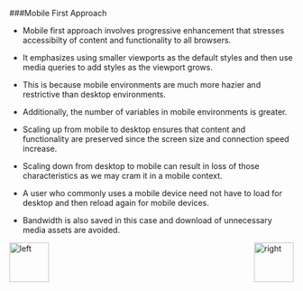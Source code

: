 ###Mobile First Approach


- Mobile first approach involves progressive enhancement that stresses accessibilty of content and functionality to all browsers.

- It emphasizes using smaller viewports as the default styles and then use media queries to add styles as the viewport grows. 

- This is because mobile environments are much more hazier and restrictive than desktop environments.

- Additionally, the number of variables in mobile environments is greater.

- Scaling up from mobile to  desktop  ensures that content and functionality are preserved since the screen size and connection speed increase.

- Scaling down from desktop to mobile can result in loss of those characteristics as we may cram it in a mobile context.

- A user who commonly uses a mobile device need not have to load for desktop and then reload again for mobile devices.

- Bandwidth is also saved in this case and download of unnecessary media assets are avoided. 


[<img align="left" alt="left" src="https://cloud.githubusercontent.com/assets/14101008/11165526/091b197c-8acf-11e5-8ac1-3a1e5042ed78.png" width="70" height="70"></img>](https://github.com/vaishnaviviswanathan/CSCI_5828_RESPONSIVE-WEB-DESIGN/blob/master/Breakpoints.md)
[<img align="right" alt="right" src="https://cloud.githubusercontent.com/assets/14101008/11165527/0a4289a2-8acf-11e5-8378-c5e3a55ab4dc.png" width="70" height="70"></img>](https://github.com/vaishnaviviswanathan/CSCI_5828_RESPONSIVE-WEB-DESIGN/blob/master/FlexMedia.md)



